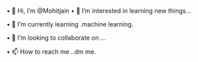 • 👋 Hi, I’m @Mohitjain
• 👀 I’m interested in learning new things...

• 🌱 I’m currently learning .machine learning.

• 💞️ I’m looking to collaborate on ...

• 📫 How to reach me ..dm me.
